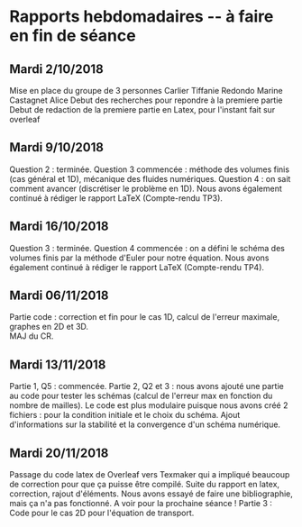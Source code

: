 # Rapports hebdomadaires -- à faire en fin de séance
## Mardi 2/10/2018
Mise en place du groupe de 3 personnes
	Carlier Tiffanie
	Redondo Marine
	Castagnet Alice
Debut des recherches pour repondre à la premiere partie
Debut de redaction de la premiere partie en Latex, pour l'instant fait sur overleaf
## Mardi 9/10/2018
Question 2 : terminée.
Question 3 commencée : méthode des volumes finis (cas général et 1D), mécanique des fluides numériques.
Question 4 : on sait comment avancer (discrétiser le problème en 1D).
Nous avons également continué à rédiger le rapport LaTeX (Compte-rendu TP3).
## Mardi 16/10/2018
Question 3 : terminée.
Question 4 commencée : on a défini le schéma des volumes finis par la méthode d'Euler pour notre équation.
Nous avons également continué à rédiger le rapport LaTeX (Compte-rendu TP4).
## Mardi 06/11/2018
Partie code : correction et fin pour le cas 1D, calcul de l'erreur maximale, graphes en 2D et 3D.  
MAJ du CR.
## Mardi 13/11/2018
Partie 1, Q5 : commencée.
Partie 2, Q2 et 3 : nous avons ajouté une partie au code pour tester les schémas (calcul de l'erreur max en fonction du nombre de mailles). 
Le code est plus modulaire puisque nous avons créé 2 fichiers : pour la condition initiale et le choix du schéma.
Ajout d'informations sur la stabilité et la convergence d'un schéma numérique.
## Mardi 20/11/2018
Passage du code latex de Overleaf vers Texmaker qui a impliqué beaucoup de correction pour que ça puisse être compilé.
Suite du rapport en latex, correction, rajout d'éléments. Nous avons essayé de faire une bibliographie, mais ça n'a pas fonctionné. A voir pour la prochaine séance !
Partie 3 : Code pour le cas 2D pour l'équation de transport.

